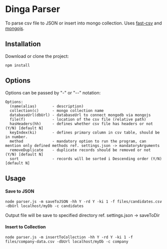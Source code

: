 # Dinga Parser

To parse csv file to JSON or insert into mongo collection. Uses [fast-csv](https://www.npmjs.com/package/fast-csv) and [mongojs](https://www.npmjs.com/package/mongojs).


## Installation

Download or clone the project:

```
npm install
```

## Options

Options can be passed by "-" or "--" notation:

```
Options:
  (name(alias)       - description)
  collection(c)      - mongo collection name
  databaseUrl(dbUrl) - databaseUrl to connect mongodb via mongojs
  file(f)            - location of the csv file (relative path)
  hasHeaders(hh)     - defines whether csv file has headers or not (Y/N) [default N]
  keyIndex(ki)       - defines primary column in csv table, should be in number.
  method             - mandatory option to run the program, can mention only defined methods ref. settings.json -> mandatoryArguments
  removeDuplicate    - duplicate records should be removed or not (Y/N) [default N]
  sort               - records will be sorted i Descending order (Y/N) [default N]
```

## Usage

#### Save to JSON
```
node parser.js -m saveToJSON -hh Y -rd Y -ki 1 -f files/candidates.csv -dbUrl localhost/myDb -c candidates
```
Output file will be save to specified directory ref. settings.json -> saveToDir


#### Insert to Collection
```
node parser.js -m insertToCollection -hh Y -rd Y -ki 1 -f files/company-data.csv -dbUrl localhost/myDb -c company
```
